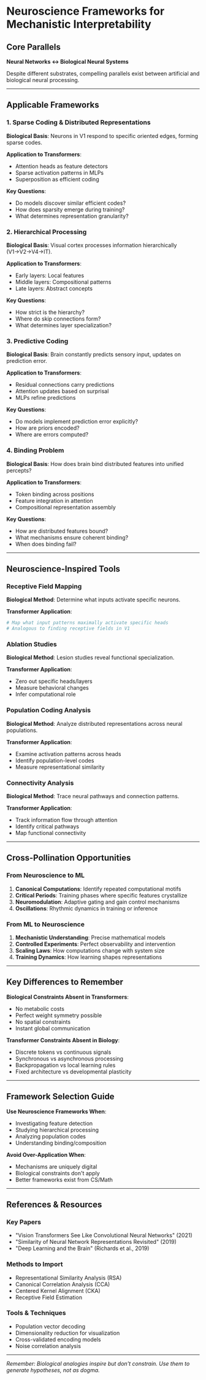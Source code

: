 # Neuroscience Frameworks for Mechanistic Interpretability

## Core Parallels

**Neural Networks ↔ Biological Neural Systems**

Despite different substrates, compelling parallels exist between artificial and biological neural processing.

---

## Applicable Frameworks

### 1. Sparse Coding & Distributed Representations

**Biological Basis**: Neurons in V1 respond to specific oriented edges, forming sparse codes.

**Application to Transformers**:
- Attention heads as feature detectors
- Sparse activation patterns in MLPs
- Superposition as efficient coding

**Key Questions**:
- Do models discover similar efficient codes?
- How does sparsity emerge during training?
- What determines representation granularity?

### 2. Hierarchical Processing

**Biological Basis**: Visual cortex processes information hierarchically (V1→V2→V4→IT).

**Application to Transformers**:
- Early layers: Local features
- Middle layers: Compositional patterns
- Late layers: Abstract concepts

**Key Questions**:
- How strict is the hierarchy?
- Where do skip connections form?
- What determines layer specialization?

### 3. Predictive Coding

**Biological Basis**: Brain constantly predicts sensory input, updates on prediction error.

**Application to Transformers**:
- Residual connections carry predictions
- Attention updates based on surprisal
- MLPs refine predictions

**Key Questions**:
- Do models implement prediction error explicitly?
- How are priors encoded?
- Where are errors computed?

### 4. Binding Problem

**Biological Basis**: How does brain bind distributed features into unified percepts?

**Application to Transformers**:
- Token binding across positions
- Feature integration in attention
- Compositional representation assembly

**Key Questions**:
- How are distributed features bound?
- What mechanisms ensure coherent binding?
- When does binding fail?

---

## Neuroscience-Inspired Tools

### Receptive Field Mapping

**Biological Method**: Determine what inputs activate specific neurons.

**Transformer Application**:
```python
# Map what input patterns maximally activate specific heads
# Analogous to finding receptive fields in V1
```

### Ablation Studies

**Biological Method**: Lesion studies reveal functional specialization.

**Transformer Application**:
- Zero out specific heads/layers
- Measure behavioral changes
- Infer computational role

### Population Coding Analysis

**Biological Method**: Analyze distributed representations across neural populations.

**Transformer Application**:
- Examine activation patterns across heads
- Identify population-level codes
- Measure representational similarity

### Connectivity Analysis

**Biological Method**: Trace neural pathways and connection patterns.

**Transformer Application**:
- Track information flow through attention
- Identify critical pathways
- Map functional connectivity

---

## Cross-Pollination Opportunities

### From Neuroscience to ML

1. **Canonical Computations**: Identify repeated computational motifs
2. **Critical Periods**: Training phases where specific features crystallize
3. **Neuromodulation**: Adaptive gating and gain control mechanisms
4. **Oscillations**: Rhythmic dynamics in training or inference

### From ML to Neuroscience

1. **Mechanistic Understanding**: Precise mathematical models
2. **Controlled Experiments**: Perfect observability and intervention
3. **Scaling Laws**: How computations change with system size
4. **Training Dynamics**: How learning shapes representations

---

## Key Differences to Remember

**Biological Constraints Absent in Transformers**:
- No metabolic costs
- Perfect weight symmetry possible
- No spatial constraints
- Instant global communication

**Transformer Constraints Absent in Biology**:
- Discrete tokens vs continuous signals
- Synchronous vs asynchronous processing
- Backpropagation vs local learning rules
- Fixed architecture vs developmental plasticity

---

## Framework Selection Guide

**Use Neuroscience Frameworks When**:
- Investigating feature detection
- Studying hierarchical processing
- Analyzing population codes
- Understanding binding/composition

**Avoid Over-Application When**:
- Mechanisms are uniquely digital
- Biological constraints don't apply
- Better frameworks exist from CS/Math

---

## References & Resources

### Key Papers
- "Vision Transformers See Like Convolutional Neural Networks" (2021)
- "Similarity of Neural Network Representations Revisited" (2019)
- "Deep Learning and the Brain" (Richards et al., 2019)

### Methods to Import
- Representational Similarity Analysis (RSA)
- Canonical Correlation Analysis (CCA)
- Centered Kernel Alignment (CKA)
- Receptive Field Estimation

### Tools & Techniques
- Population vector decoding
- Dimensionality reduction for visualization
- Cross-validated encoding models
- Noise correlation analysis

---

*Remember: Biological analogies inspire but don't constrain. Use them to generate hypotheses, not as dogma.*